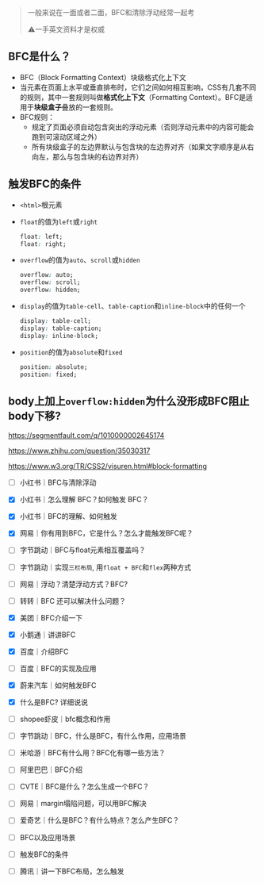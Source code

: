 > 一般来说在一面或者二面，BFC和清除浮动经常一起考
>
> ⚠️一手英文资料才是权威

## BFC是什么？

- BFC（Block Formatting Context）块级格式化上下文
- 当元素在页面上水平或垂直排布时，它们之间如何相互影响，CSS有几套不同的规则，其中一套规则叫做**格式化上下文**（Formatting Context）。BFC是适用于**块级盒子**叠放的一套规则。
- BFC规则：
  - 规定了页面必须自动包含突出的浮动元素（否则浮动元素中的内容可能会跑到可滚动区域之外）
  - 所有块级盒子的左边界默认与包含块的左边界对齐（如果文字顺序是从右向左，那么与包含块的右边界对齐）

## 触发BFC的条件

- `<html>`根元素

- `float`的值为`left`或`right`

  ```css
  float: left;
  float: right;
  ```

- `overflow`的值为`auto`、`scroll`或`hidden`

  ```css
  overflow: auto;
  overflow: scroll;
  overflow: hidden;
  ```

- `display`的值为`table-cell`、`table-caption`和`inline-block`中的任何一个

  ```css
  display: table-cell;
  display: table-caption;
  display: inline-block;
  ```

- `position`的值为`absolute`和`fixed`

  ```css
  position: absolute;
  position: fixed;
  ```

## body上加上`overflow:hidden`为什么没形成BFC阻止body下移?

https://segmentfault.com/q/1010000002645174

https://www.zhihu.com/question/35030317

https://www.w3.org/TR/CSS2/visuren.html#block-formatting

- [ ] 小红书｜BFC与清除浮动
- [x] 小红书｜怎么理解 BFC？如何触发 BFC？
- [x] 小红书｜BFC的理解、如何触发
- [x] 网易｜你有用到BFC，它是什么？怎么才能触发BFC呢？
- [ ] 字节跳动｜BFC与float元素相互覆盖吗？
- [ ] 字节跳动｜实现`三栏布局`, 用`float + BFC`和`flex`两种方式
- [ ] 网易｜浮动？清楚浮动方式？BFC?
- [ ] 转转｜BFC 还可以解决什么问题？
- [x] 美团｜BFC介绍一下
- [x] 小鹅通｜讲讲BFC
- [x] 百度｜介绍BFC
- [ ] 百度｜BFC的实现及应用
- [x] 蔚来汽车｜如何触发BFC
- [x] 什么是BFC? 详细说说
- [ ] shopee虾皮｜bfc概念和作用
- [ ] 字节跳动｜BFC，什么是BFC，有什么作用，应用场景
- [ ] 米哈游｜BFC有什么用？BFC化有哪一些方法？
- [ ] 阿里巴巴｜BFC介绍
- [ ] CVTE｜BFC是什么？怎么生成一个BFC？
- [ ] 网易｜margin塌陷问题，可以用BFC解决
- [ ] 爱奇艺｜什么是BFC？有什么特点？怎么产生BFC？
- [ ] BFC以及应用场景
- [ ] 触发BFC的条件
- [ ] 腾讯｜讲一下BFC布局，怎么触发

